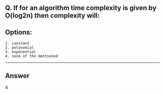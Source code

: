 ## Q. If for an algorithm time complexity is given by O(log2n) then complexity will:


## Options:
    1. constant
    2. polynomial
    3. exponential
    4. none of the mentioned

---

## Answer
4
